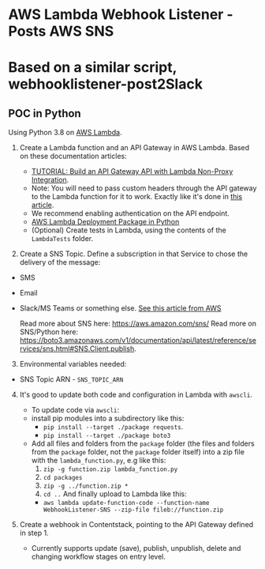 # AWS Lambda Webhook Listener - Posts AWS SNS
# Based on a similar script, webhooklistener-post2Slack
## POC in Python

Using Python 3.8 on [AWS Lambda](https://aws.amazon.com/lambda/).

1. Create a Lambda function and an API Gateway in AWS Lambda. Based on these documentation articles:
   * [TUTORIAL: Build an API Gateway API with Lambda Non-Proxy Integration](https://docs.aws.amazon.com/apigateway/latest/developerguide/getting-started-lambda-non-proxy-integration.html).
   * Note: You will need to pass custom headers through the API gateway to the Lambda function for it to work. Exactly like it's done in [this article](https://aws.amazon.com/premiumsupport/knowledge-center/custom-headers-api-gateway-lambda/).
   * We recommend enabling authentication on the API endpoint.
   * [AWS Lambda Deployment Package in Python](https://docs.aws.amazon.com/lambda/latest/dg/python-package.html)
   * (Optional) Create tests in Lambda, using the contents of the `LambdaTests` folder.

2. Create a SNS Topic. Define a subscription in that Service to chose the delivery of the message:
  * SMS
  * Email
  * Slack/MS Teams or something else. [See this article from AWS](https://aws.amazon.com/premiumsupport/knowledge-center/sns-lambda-webhooks-chime-slack-teams/)


    Read more about SNS here: https://aws.amazon.com/sns/
    Read more on SNS/Python here: https://boto3.amazonaws.com/v1/documentation/api/latest/reference/services/sns.html#SNS.Client.publish.

3. Environmental variables needed:
  * SNS Topic ARN - `SNS_TOPIC_ARN`


4. It's good to update both code and configuration in Lambda with `awscli`.
   * To update code via `awscli`:
    * install pip modules into a subdirectory like this:
      * `pip install --target ./package requests`.
      * `pip install --target ./package boto3`
    * Add all files and folders from the `package` folder (the files and folders from the `package` folder, not the `package` folder itself) into a zip file with the `lambda_function.py`, e.g like this:
      1. `zip -g function.zip lambda_function.py`
      2. `cd packages`
      3. `zip -g ../function.zip *`
      4. `cd ..`
    And finally upload to Lambda like this:
      * `aws lambda update-function-code --function-name WebhookListener-SNS --zip-file fileb://function.zip`

5. Create a webhook in Contentstack, pointing to the API Gateway defined in step 1.
    * Currently supports update (save), publish, unpublish, delete and changing workflow stages on entry level.
